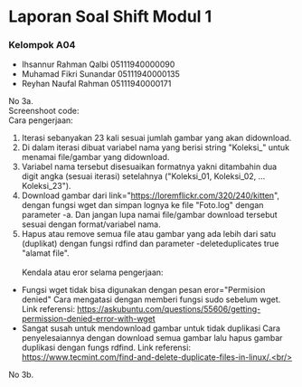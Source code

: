 # Laporan Soal Shift Modul 1

### Kelompok A04
- Ihsannur Rahman Qalbi 05111940000090
- Muhamad Fikri Sunandar 05111940000135
- Reyhan Naufal Rahman 05111940000171

No 3a.<br/>
Screenshoot code:<br/>
Cara pengerjaan:
1. Iterasi sebanyakan 23 kali sesuai jumlah gambar yang akan didownload.
2. Di dalam iterasi dibuat variabel nama yang berisi string "Koleksi_" untuk menamai file/gambar yang didownload.
3. Variabel nama tersebut disesuaikan formatnya yakni ditambahin dua digit angka (sesuai iterasi) setelahnya ("Koleksi_01, Koleksi_02, ... Koleksi_23").
4. Download gambar dari link="https://loremflickr.com/320/240/kitten", dengan fungsi wget dan simpan lognya ke file "Foto.log" dengan parameter -a. Dan jangan lupa namai file/gambar download tersebut sesuai dengan format/variabel nama.
5. Hapus atau remove semua file atau gambar yang ada lebih dari satu (duplikat) dengan fungsi rdfind dan parameter -deleteduplicates true "alamat file".<br/><br/>
Kendala atau eror selama pengerjaan:
- Fungsi wget tidak bisa digunakan dengan pesan eror="Permision denied"
Cara mengatasi dengan memberi fungsi sudo sebelum wget. Link referensi: https://askubuntu.com/questions/55606/getting-permission-denied-error-with-wget
- Sangat susah untuk mendownload gambar untuk tidak duplikasi
Cara penyelesaiannya dengan download semua gambar lalu hapus gambar duplikasi dengan fungs rdfind. Link referensi: https://www.tecmint.com/find-and-delete-duplicate-files-in-linux/.<br/>

No 3b.
